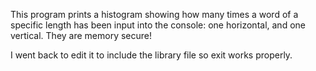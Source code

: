 This program prints a histogram showing how many times a word of a specific length has been input into the console: one horizontal, and one vertical. They are memory secure!

I went back to edit it to include the library file so exit works properly.
